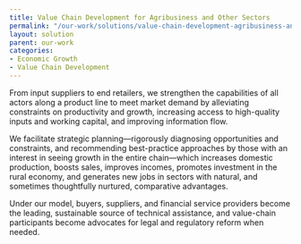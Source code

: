 ```yaml
---
title: Value Chain Development for Agribusiness and Other Sectors
permalink: "/our-work/solutions/value-chain-development-agribusiness-and-other-sectors/"
layout: solution
parent: our-work
categories:
- Economic Growth
- Value Chain Development
---
```


From input suppliers to end retailers, we strengthen the capabilities of all actors along a product line to meet market demand by alleviating constraints on productivity and growth, increasing access to high-quality inputs and working capital, and improving information flow.

We facilitate strategic planning—rigorously diagnosing opportunities and constraints, and recommending best-practice approaches by those with an interest in seeing growth in the entire chain—which increases domestic production, boosts sales, improves incomes, promotes investment in the rural economy, and generates new jobs in sectors with natural, and sometimes thoughtfully nurtured, comparative advantages.

Under our model, buyers, suppliers, and financial service providers become the leading, sustainable source of technical assistance, and value-chain participants become advocates for legal and regulatory reform when needed.
